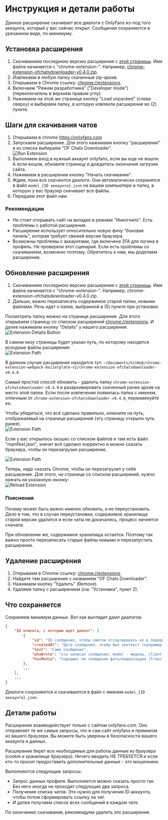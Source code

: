 # Инструкция и детали работы

Данное расширение скачивает все диалоги с OnlyFans из-под того аккаунта, который у вас сейчас открыт. Сообщения сохраняются в урезанном виде, по минимуму.


## Установка расширения

1. Скачиванием последнюю версию расширения с [этой страницы](https://github.com/baffolobill/chrome-extension-ofchatsdownloader/releases). Имя файла начинается с "chrome-extension-". Например, [chrome-extension-ofchatsdownloader-v0.4.0.zip](https://github.com/baffolobill/chrome-extension-ofchatsdownloader/releases/download/v0.6.1/chrome-extension-ofchatsdownloader-v0.4.0.zip).
2. Извлекаем в любую папку скаченный zip-архив.
3. Открываем в Chrome ссылку: [chrome://extensions](chrome://extensions).
4. Включаем "Режим разработчика" ("Developer mode") (переключатель в верхнем правом углу).
5. Нажимаем на этой же странице кнопку "Load unpacked" (слева сверху) и выбираем папку, в которую извлекли расширение во (2) пункте.


## Шаги для скачивания чатов

1. Открываем в chrome https://onlyfans.com
2. Запускаем расширение. Для этого нажимаем кнопку "расширения" и из списка выбираем "OF Chats Downloader".  
![Run Extension](./images/run_extension.png)
3. Выполняем вход в нужный аккаунт onlyfans, если вы еще не вошли. А если вошли, обновите страницу и дождитесь окончания загрузки сайта.
4. Нажимаем в расширении кнопку "Начать скачивание".
5. Ждем, пока все скачаются диалоги. Они автоматически сохранятся в файл `model_{ID аккаунта}.json` на вашем компьютере в папку, в которую у вас браузер скачивает все файлы.
6. Передаем этот файл нам.

### Рекомендации

- Не стоит открывать сайт на вкладке в режиме "Инкогнито". Есть проблемы с работой расширения.
- Расширение использует относительно новую фичу "боковая панель", которая требует свежей версии браузера.
- Возможны проблемы с аккаунтами, где включена 2FA для логина в профиль. Не проверяли этот сценарий. Если есть проблемы со скачиванием, возможно поэтому. Обратитесь к нам, мы доделаем расширение.


## Обновление расширения

1. Скачиванием последнюю версию расширения с [этой страницы](https://github.com/baffolobill/chrome-extension-ofchatsdownloader/releases). Имя файла начинается с "chrome-extension-". Например, chrome-extension-ofchatsdownloader-v0.4.0.zip.
2. Дальше, важно перезаписать содержимое старой папки, новыми файлами. Речь идет о папке, выбранной в (5) пункте при установке.

Посмотреть папку можно на странице расширения. Для этого открываем страницу со списком расширений [chrome://extensions](chrome://extensions). И далее нажимаем кнопку "Details" у нашего расширения:  
![Extension Details Button](./images/extension_details_button.png)

В самом низу страницы будет указан путь, по которому находятся исходные файлы расширения:  
![Extension Path](./images/extension_path.png)

В данном случае расширение находится тут: `~/Documents/GitHub/chrome-extension-webpack-boilerplate-v2/chrome-extension-ofchatsdownloader-v0.4.0`.

Самый простой способ обновить - удалить папку `chrome-extension-ofchatsdownloader-v0.4.0` и разархивировать скаченный ранее архив на место этой папки. Если после извлечения появилась папка с именем, отличным от `chrome-extension-ofchatsdownloader-v0.4.0`, переименуйте ее.

Чтобы убедиться, что всё сделано правильно, кликните на путь, отображаемый на странице расширения (эту страницу открыли чуть ранее).  
![Extension Path](./images/extension_path.png)

Если у вас открылось окошко со списком файлов и там есть файл "manifest.json", значит всё сделано корректно и можно сказать браузера, чтобы он перезагрузил расширение.

![Extension Path](./images/extension_files.png)

Теперь, надо сказать Chrome, чтобы он перезагрузил у себя расширение. Для этого, на странице со списком расширений, нужно нажать на указанную иконку:  
![Reload Extension](./images/reload_extension.png)

### Пояснения

Почему может быть важно именно обновить, а не переустановить. Дело в том, что в случае переустановки, содержимое хранилища старой версии удалится и если чаты не докачались, процесс начнется сначала.

При обновлении же, содержимое хранилища остается. Поэтому так важно просто перезаписать старые файлы новыми и перезапустить расширение.


## Удаление расширения

1. Открываем в Chrome ссылку: [chrome://extensions](chrome://extensions).
2. Найдите там расширение с названием "OF Chats Downloader".
3. Нажимаем кнопку "Удалить" (Remove).
4. Удаляем папку с расширением (см. "Установка", пункт 2).


## Что сохраняется

Сохраняем минимум данных. Вот как выглядит дамп диалогов:

```json
{
    "ID клиента, с которым идет диалог": [
        {
            "id": "ID сообщения, чтобы смогли отсортировать их в порядке написания",
            "createdAt": "Дата сообщения, чтобы был контекст (например, диалог на 8 марта)",
            "text": "Само сообщение",
            "whoWrote": "кто написал сообщение: model - модель, client - клиент, other - кто-то другой",
            "hasMedia": "Содержит ли сообщение фото/видео/аудио (true/false). Так понятнее, почему в сообщении нет текста."
        },
        ...
    ],
    ...
}
```

Диалоги сохраняются и скачиваются в файл с именем `model_{ID аккаунта}.json`.


## Детали работы

Расширение взаимодействует только с сайтом onlyfans.com. Оно отправляет те же самые запросы, что и сам сайт onlyfans и прямиком из вашего браузера. Вы можете быть уверены в безопасности вашего аккаунта и данных.

Расширение берет все необходимые для работы данные из браузера (cookie и хранилище браузера). Ничего вводить НЕ ТРЕБУЕТСЯ и если кто-то просит предоставить дополнительные данные - это мошенники.

Выполняются следующие запросы:
- Запрос данных профиля. Выполняется можно сказать просто так. Без него иногда не проходят следующие два запроса.
- Получение списка чатов. Это нужно для получения ID аккаунта, чтобы потом сформировать ссылку на чат.
- И далее получаем список всех сообщений в каждом чате.

По окончанию скачивания, рекомендуем удалить это расширение.